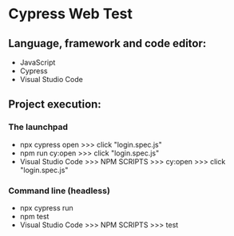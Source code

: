# Cypress Web Test

## Language, framework and code editor:
* JavaScript
* Cypress
* Visual Studio Code

## Project execution:

### The launchpad
* npx cypress open >>> click "login.spec.js"
* npm run cy:open >>> click "login.spec.js"
* Visual Studio Code >>> NPM SCRIPTS >>> cy:open >>> click "login.spec.js"

### Command line (headless)
* npx cypress run
* npm test
* Visual Studio Code >>> NPM SCRIPTS >>> test
